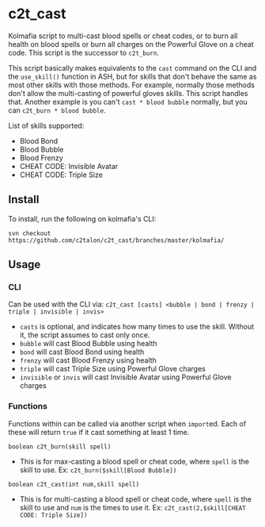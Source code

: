# c2t_cast

Kolmafia script to multi-cast blood spells or cheat codes, or to burn all health on blood spells or burn all charges on the Powerful Glove on a cheat code. This script is the successor to `c2t_burn`.

This script basically makes equivalents to the `cast` command on the CLI and the `use_skill()` function in ASH, but for skills that don't behave the same as most other skills with those methods. For example, normally those methods don't allow the multi-casting of powerful gloves skills. This script handles that. Another example is you can't `cast * blood bubble` normally, but you can `c2t_burn * blood bubble`.

List of skills supported:
* Blood Bond
* Blood Bubble
* Blood Frenzy
* CHEAT CODE: Invisible Avatar
* CHEAT CODE: Triple Size

## Install

To install, run the following on kolmafia's CLI:

`svn checkout https://github.com/c2talon/c2t_cast/branches/master/kolmafia/`

## Usage

### CLI

Can be used with the CLI via:
`c2t_cast [casts] <bubble | bond | frenzy | triple | invisible | invis>`
* `casts` is optional, and indicates how many times to use the skill. Without it, the script assumes to cast only once.
* `bubble` will cast Blood Bubble using health
* `bond` will cast Blood Bond using health
* `frenzy` will cast Blood Frenzy using health
* `triple` will cast Triple Size using Powerful Glove charges
* `invisible` or `invis` will cast Invisible Avatar using Powerful Glove charges

### Functions

Functions within can be called via another script when `import`ed. Each of these will return `true` if it cast something at least 1 time.

`boolean c2t_burn(skill spell)`
* This is for max-casting a blood spell or cheat code, where `spell` is the skill to use. Ex: `c2t_burn($skill[Blood Bubble])`

`boolean c2t_cast(int num,skill spell)`
* This is for multi-casting a blood spell or cheat code, where `spell` is the skill to use and `num` is the times to use it. Ex: `c2t_cast(2,$skill[CHEAT CODE: Triple Size])`

